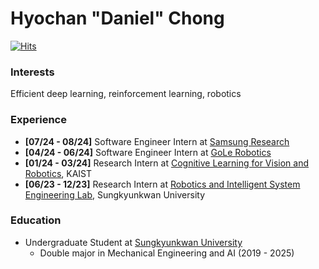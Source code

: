 # Hyochan "Daniel" Chong

[![Hits](https://hits.seeyoufarm.com/api/count/incr/badge.svg?url=https%3A%2F%2Fgithub.com%2Fd7chong&count_bg=%2379C83D&title_bg=%23555555&icon=&icon_color=%23E7E7E7&title=hits&edge_flat=false)](https://hits.seeyoufarm.com)

### Interests
Efficient deep learning, reinforcement learning, robotics

### Experience
* **[07/24 - 08/24]** Software Engineer Intern at [Samsung Research](https://research.samsung.com/)
* **[04/24 - 06/24]** Software Engineer Intern at [GoLe Robotics](https://www.golerobotics.com/)
* **[01/24 - 03/24]** Research Intern at [Cognitive Learning for Vision and Robotics](https://www.clvrai.com/), KAIST
* **[06/23 - 12/23]** Research Intern at [Robotics and Intelligent System Engineering Lab](https://rise.skku.edu/), Sungkyunkwan University

### Education
* Undergraduate Student at [Sungkyunkwan University](https://www.skku.edu/eng/)
  * Double major in Mechanical Engineering and AI (2019 - 2025)